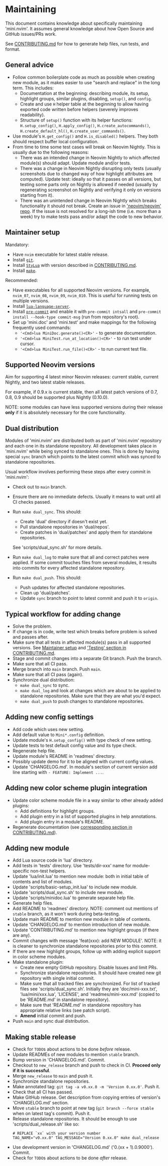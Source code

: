 # Maintaining

This document contains knowledge about specifically maintaining 'mini.nvim'. It assumes general knowledge about how Open Source and GitHub issues/PRs work.

See [CONTRIBUTING.md](CONTRIBUTING.md) for how to generate help files, run tests, and format.

## General advice

- Follow common boilerplate code as much as possible when creating new module, as it makes easier to use "search and replace" in the long term. This includes:
    - Documentation at the beginning: describing module, its setup, highlight groups, similar plugins, disabling, `setup()`, and `config`.
    - Create and use `H` helper table at the beginning to allow having exported code written before helpers (severely improves readability).
    - Structure of `setup()` function with its helper functions: `H.setup_config()`, `H.apply_config()`, `H.create_autocommands()`, `H.create_default_hl()`, `H.create_user_commands()`.
- Use module's `H.get_config()` and `H.is_disabled()` helpers. They both should respect buffer local configuration.
- From time to time some test cases will break on Neovim Nightly. This is usually due to the following reasons:
    - There was an intended change in Neovim Nightly to which affected module(s) should adapt. Update module and/or tests.
    - There was a change in Neovim Nightly disrupting only tests (usually screenshots due to changed way of how highlight attributes are computed). Update test: ideally so that it passes on all versions, but testing some parts only on Nightly is allowed if needed (usually by regenerating screenshot on Nightly and verifying it only on versions starting from it).
    - There was an unintended change in Neovim Nightly which breaks functionality it should not break. Create an issue in ['neovim/neovim' repo](https://github.com/neovim/neovim). If the issue is not resolved for a long-ish time (i.e. more than a week) try to make tests pass and/or adapt the code to new behavior.

## Maintainer setup

Mandatory:
- Have `nvim` executable for latest stable release.
- Install [`git`](https://www.git-scm.com).
- Install [`StyLua`](https://github.com/JohnnyMorganz/StyLua) with version described in [CONTRIBUTING.md](CONTRIBUTING.md).
- Install [`make`](https://www.gnu.org/software/make/).

Recommended:
- Have executables for all supported Neovim versions. For example, `nvim_07`, `nvim_08`, `nvim_09`, `nvim_010`. This is useful for running tests on multiple versions.
- Install [`lua-language-server`](https://github.com/LuaLS/lua-language-server).
- Install [`pre-commit`](https://pre-commit.com/#install) and enable it with `pre-commit intsall` and `pre-commit install --hook-type commit-msg` (run from repository's root).
- Set up 'mini.doc' and 'mini.test' and make mappings for the following frequently used commands:
    - `'<Cmd>lua MiniDoc.generate()<CR>'` - to generate documentation.
    - `'<Cmd>lua MiniTest.run_at_location()<CR>'` - to run test under cursor.
    - `'<Cmd>lua MiniTest.run_file()<CR>'` - to run current test file.

## Supported Neovim versions

Aim for supporting 4 latest minor Neovim releases: current stable, current Nightly, and two latest stable releases.

For example, if 0.9.x is current stable, then all latest patch versions of 0.7, 0.8, 0.9 should be supported plus Nightly (0.10.0).

NOTE: some modules can have less supported versions during their release **only** if it is absolutely necessary for the core functionality.

## Dual distribution

Modules of 'mini.nvim' are distributed both as part of 'mini.nvim' repository and each one in its standalone repository. All development takes place in 'mini.nvim' while being synced to standalone ones. This is done by having special `sync` branch which points to the latest commit which was synced to standalone repositories.

Usual workflow involves performing these steps after every commit in 'mini.nvim':

- Check out to `main` branch.
- Ensure there are no immediate defects. Usually it means to wait until all CI checks passed.
- Run `make dual_sync`. This should:
    - Create 'dual' directory if doesn't exist yet.
    - Pull standalone repositories in 'dual/repos'.
    - Create patches in 'dual/patches' and apply them for standalone repositories.

    See 'scripts/dual_sync.sh' for more details.
- Run `make dual_log` to make sure that all and correct patches were applied. If some commit touches files from several modules, it results into commits for every affected standalone repository.
- Run `make dual_push`. This should:
    - Push updates for affected standalone repositories.
    - Clean up 'dual/patches'.
    - Update `sync` branch to point to latest commit and push it to `origin`.

## Typical workflow for adding change

- Solve the problem.
- If change is in code, write test which breaks before problem is solved and passes after.
- Make sure that all tests in affected module(s) pass in all supported versions. See [Maintainer setup](#maintainer-setup) and ['Testing' section in CONTRIBUTING.md](CONTRIBUTING.md#testing).
- Stage and commit changes into a separate Git branch. Push the branch.
- Make sure that all CI pass.
- Merge branch into `main` branch. Push `main`.
- Make sure that all CI pass (again).
- Synchronize dual distribution:
    - `make dual_sync` to sync.
    - `make dual_log` and look at changes which are about to be applied to standalone repositories. Make sure that they are what you'd expect.
    - `make dual_push` to push changes to standalone repositories.

## Adding new config settings

- Add code which uses new setting.
- Add default value to `Mini*.config` definition.
- Update module's `H.setup_config()` with type check of new setting.
- Update tests to test default config value and its type check.
- Regenerate help file.
- Update module's README in 'readmes' directory.
- Possibly update demo for it to be aligned with current config values.
- Update 'CHANGELOG.md'. In module's section of current version add line starting with `- FEATURE: Implement ...`.

## Adding new color scheme plugin integration

- Update color scheme module file in a way similar to other already added plugins:
    - Add definitions for highlight groups.
    - Add plugin entry in a list of supported plugins in help annotations.
    - Add plugin entry in a module's README.
- Regenerate documentation (see [corresponding section in CONTRIBUTING.md](CONTRIBUTING.md#generating-help-file)).

## Adding new module

- Add Lua source code in 'lua' directory.
- Add tests in 'tests' directory. Use 'tests/dir-xxx' name for module-specific non-test helpers.
- Update 'lua/init.lua' to mention new module: both in initial table of contents and list of modules.
- Update 'scripts/basic-setup_init.lua' to include new module.
- Update 'scripts/dual_sync.sh' to include new module.
- Update 'scripts/minidoc.lua' to generate separate help file.
- Generate help files.
- Add README to 'readmes' directory. NOTE: comment out mentions of `stable` branch, as it won't work during beta-testing.
- Update main README to mention new module in table of contents.
- Update 'CHANGELOG.md' to mention introduction of new module.
- Update 'CONTRIBUTING.md' to mention new highlight groups (if there are any).
- Commit changes with message 'feat(xxx): add NEW MODULE'. NOTE: it is cleaner to synchronize standalone repositories prior to this commit.
- If there are new highlight groups, follow up with adding explicit support in color scheme modules.
- Make standalone plugin:
    - Create new empty GitHub repository. Disable Issues and limit PRs.
    - Synchronize standalone repositories. It should have created new git repository with single initial commit.
    - Make sure that all tracked files are synchronized. For list of tracked files see 'scripts/dual_sync.sh'. Initially they are 'doc/mini-xxx.txt', 'lua/mini/xxx.lua', 'LICENSE', and 'readmes/mini-xxx.md' (copied to be 'README.md' in standalone repository).
    - Make sure that 'README.md' in standalone repository has appropriate relative links (see patch script).
    - **Amend** initial commit and push.
- Push `main` and sync dual distribution.

## Making stable release

- Check for `TODO`s about actions to be done *before* release.
- Update READMEs of new modules to mention `stable` branch.
- Bump version in 'CHANGELOG.md'. Commit.
- Checkout to `new_release` branch and push to check in CI. **Proceed only if it is successful**.
- Merge `new_release` to `main` and push it.
- Synchronize standalone repositories.
- Make annotated tag: `git tag -a v0.xx.0 -m 'Version 0.xx.0'`. Push it.
- Check that all CI has passed.
- Make GitHub release. Get description from copying entries of version's 'CHANGELOG.md' section.
- Move `stable` branch to point at new tag (`git branch --force stable` when on latest tag's commit). Push it.
- Release standalone repositories. It should be enough to use 'scripts/dual_release.sh' like so:
    ```
    # REPLACE `xx` with your version number
    TAG_NAME="v0.xx.0" TAG_MESSAGE="Version 0.xx.0" make dual_release
    ```
- Use development version in 'CHANGELOG.md' ('0.(xx + 1).0.9000'). Commit.
- Check for `TODO`s about actions to be done *after* release.
